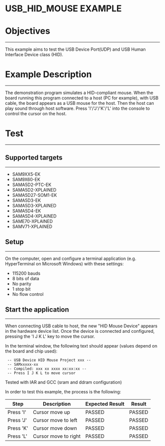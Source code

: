 USB_HID_MOUSE EXAMPLE
=====================

# Objectives
------------
This example aims to test the USB Device Port(UDP) and USB Human Interface
Device class (HID).

# Example Description
---------------------
The demonstration program simulates a HID-compliant mouse. When the board
running this program connected to a host (PC for example), with USB cable, the
board appears as a USB mouse for the host. Then the host can play sound through
host software. Press 'I'/'J'/'K'/'L' into the console to control the cursor on
the host.

# Test
------
## Supported targets
--------------------
* SAM9XX5-EK
* SAM9X60-EK
* SAMA5D2-PTC-EK
* SAMA5D2-XPLAINED
* SAMA5D27-SOM1-EK
* SAMA5D3-EK
* SAMA5D3-XPLAINED
* SAMA5D4-EK
* SAMA5D4-XPLAINED
* SAME70-XPLAINED
* SAMV71-XPLAINED

## Setup
--------
On the computer, open and configure a terminal application (e.g. HyperTerminal
on Microsoft Windows) with these settings:
 - 115200 bauds
 - 8 bits of data
 - No parity
 - 1 stop bit
 - No flow control

## Start the application
------------------------

When connecting USB cable to host, the new "HID Mouse Device" appears in the
hardware device list. Once the device is connected and configured, pressing the
'I J K L' key to move the cursor.

 In the terminal window, the following text should appear (values depend on the board and chip used):
```
 -- USB Device HID Mouse Project xxx --
 -- SAMxxxxx-xx
 -- Compiled: xxx xx xxxx xx:xx:xx --
 -- Press I J K L to move cursor
```

Tested with IAR and GCC (sram and ddram configuration)

In order to test this example, the process is the following:

Step | Description | Expected Result | Result
-----|-------------|-----------------|-------
Press 'I' | Cursor move up | PASSED | PASSED
Press 'J' | Cursor move to left | PASSED | PASSED
Press 'K' | Cursor move down | PASSED | PASSED
Press 'L' | Cursor move to right | PASSED | PASSED

